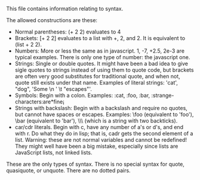 This file contains information relating to syntax.

The allowed constructions are these:
* Normal parentheses: (+ 2 2) evaluates to 4
* Brackets: [+ 2 2] evaluates to a list with +, 2, and 2. It is equivalent to (list + 2 2).
* Numbers: More or less the same as in javascript. 1, -7, +2.5, 2e-3 are typical examples. There is only one type of number: the javascript one.
* Strings: Single or double quotes. It might have been a bad idea to give sigle quotes to strings instead of using them to quote code, but brackets are often very good substitutes for traditional quote, and when not, quote still exists under that name. Examples of literal strings: 'cat', "dog", 'Some \n \' \t \"escapes"'.
* Symbols: Begin with a colon. Examples: :cat, :foo, :bar, :strange-characters:are*fine¡
* Strings with backslash: Begin with a backslash and require no quotes, but cannot have spaces or escapes. Examples: \foo (equivalent to 'foo'), \bar (equivalent to 'bar'), \\\\\\ (which is a string with two backticks).
* car/cdr literals. Begin with c, have any number of a's or d's, and end with r. Do what they do in lisp; that is, cadr gets the second element of a list. Warning: these are not normal variables and cannot be redefined! They might well have been a big mistake, especially since lists are JavaScript lists, not linked lists.

These are the only types of syntax. There is no special syntax for quote, quasiquote, or unquote. There are no dotted pairs.